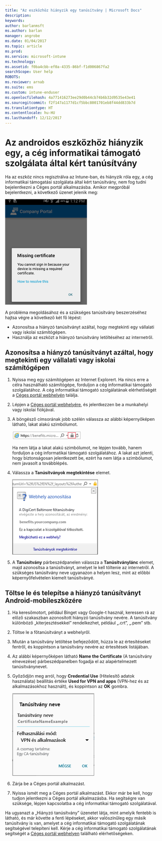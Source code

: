 ```yaml
---
title: "Az eszközhöz hiányzik egy tanúsítvány | Microsoft Docs"
description: 
keywords: 
author: barlanmsft
ms.author: barlan
manager: angrobe
ms.date: 01/04/2017
ms.topic: article
ms.prod: 
ms.service: microsoft-intune
ms.technology: 
ms.assetid: f0ba4cbb-ef0a-4335-86bf-f1d006867fa2
searchScope: User help
ROBOTS: 
ms.reviewer: arnab
ms.suite: ems
ms.custom: intune-enduser
ms.openlocfilehash: 4a771416273ee29d0b44cb74b6b32d9535e43e41
ms.sourcegitcommit: f2f147a1177d1cf5bbc8001701eb8f44dd833b7d
ms.translationtype: HT
ms.contentlocale: hu-HU
ms.lasthandoff: 12/12/2017
---
```

# <a name="your-android-device-is-missing-a-certificate-required-by-your-company-support"></a>Az androidos eszközhöz hiányzik egy, a cég informatikai támogató szolgálata által kért tanúsítvány

Ha az eszköz nincs regisztrálva az Intune-ban, és hiányzik róla egy, a cég informatikai támogatási szolgálata által kért tanúsítvány, nem fog tudni bejelentkezni a Céges portál alkalmazásba. Amikor megpróbál bejelentkezni, a következő üzenet jelenik meg:

![képernyőfelvétel-hibaüzenet-hiányzó-tanúsítványról](./media/andr-cert_install-1-cert_missing.png)

A probléma megoldásához és a szükséges tanúsítvány beszerzéséhez hajtsa végre a következő két fő lépést:

- Azonosítsa a hiányzó tanúsítványt azáltal, hogy megtekinti egy vállalati vagy iskolai számítógépen.
- Használja az eszközt a hiányzó tanúsítvány letöltéséhez az internetről.

## <a name="identify-the-missing-certificate-by-looking-on-a-company-or-school-pc"></a>Azonosítsa a hiányzó tanúsítványt azáltal, hogy megtekinti egy vállalati vagy iskolai számítógépen

1. Nyissa meg egy számítógépen az Internet Explorert. Ha nincs erre a célra használható számítógépe, forduljon a cég informatikai támogató szolgálatához. A cég informatikai támogató szolgálatának elérhetőségét a [Céges portál webhelyén](https://portal.manage.microsoft.com#HelpDeskDialog) találja.

2. Lépjen a [Céges portál webhelyére](https://portal.manage.microsoft.com#HelpDeskDialog), és jelentkezzen be a munkahelyi vagy iskolai fiókjával.

3. A böngésző címsorának jobb szélén válassza az alábbi képernyőképen látható, lakat alakú szimbólumot.

    ![képernyőfelvétel-internet-explorer-címsor-lakat-szimbólum](./media/andr-missing-cert-ie-padlock-symbol.png)

    Ha nem látja a lakat alakú szimbólumot, ne lépjen tovább, hanem forduljon a cég informatikai támogató szolgálatához. A lakat azt jelenti, hogy biztonságosan jelentkezett be, ezért ha nem látja a szimbólumot, nem javasolt a továbblépés.

4. Válassza a **Tanúsítványok megtekintése** elemet.

    ![képernyőfelvétel-internet-explorer-tanúsítvány-megtekeintése-gomb-webhely-azonosítási-párbeszédpanelén](./media/andr-missg-cert-ie-view-cert-button.png)

5. A **Tanúsítvány** párbeszédpanelen válassza a **Tanúsítványlánc** elemet, majd azonosítsa a tanúsítványt, amelyet le kell töltenie az internetről. A szükséges tanúsítvány neve ugyanazon a helyen lesz, mint az előbbi képernyőfelvételen kiemelt tanúsítványé.

## <a name="download-and-install-the-missing-certificate-on-your-android-mobile-device"></a>Töltse le és telepítse a hiányzó tanúsítványt Android-mobileszközére

1. Ha keresőmotort, például Binget vagy Google-t használ, keressen rá az előző szakaszban azonosított hiányzó tanúsítvány nevére. A tanúsítvány különböző „kiterjesztésekkel” rendelkezhet, például „.crt”, „.pem” stb.

2. Töltse le a főtanúsítványt a webhelyről.

3. Miután a tanúsítvány letöltése befejeződött, húzza le az értesítéseket fentről, és koppintson a tanúsítvány nevére az értesítések listájában.

4. Az alábbi képernyőképen látható **Name the Certificate** (A tanúsítvány elnevezése) párbeszédpanelben fogadja el az alapértelmezett tanúsítványnevet.

5. Győződjön meg arról, hogy **Credential Use** (Hitelesítő adatok használata) beállítás értéke **Used for VPN and apps** (VPN-hez és az alkalmazásokhoz használt), és koppintson az **OK** gombra.

    ![képernyőkép-tanúsítványnevet-mutató-képernyő](./media/andr-missing-cert-cert-name.png)

6. Zárja be a Céges portál alkalmazást.

7. Nyissa ismét meg a Céges portál alkalmazást. Ekkor már be kell, hogy tudjon jelentkezni a Céges portál alkalmazásba. Ha segítségre van szüksége, lépjen kapcsolatba a cég informatikai támogató szolgálatával.

Ha ugyanazt a „Hiányzó tanúsítvány” üzenetet látja, mint amelyik fentebb is látható, és már követte a fenti lépéseket, akkor valószínűleg egy másik tanúsítvány is van, amelyet a cég informatikai támogató szolgálatának segítségével telepíteni kell. Kérje a cég informatikai támogató szolgálatának segítségét a [Céges portál webhelyen](https://portal.manage.microsoft.com#HelpDeskDialog) található elérhetőségeken.
